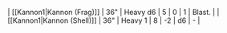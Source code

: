 | [[Kannon1\|Kannon (Frag)]]  | 36" | Heavy d6 | 5   | 0   | 1   | Blast. |
| [[Kannon1\|Kannon (Shell)]] | 36" | Heavy 1  | 8   | -2  | d6  | -      | 